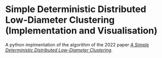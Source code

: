 # Simple Deterministic Distributed Low-Diameter Clustering (Implementation and Visualisation)
A python implmentation of the algorithm of the 2022 paper [*A Simple Deterministic Distributed Low-Diameter Clustering*](https://arxiv.org/abs/2210.11784).
